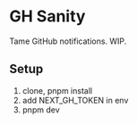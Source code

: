# GH Sanity

Tame GitHub notifications. WIP.

## Setup

1. clone, pnpm install
2. add NEXT_GH_TOKEN in env 
3. pnpm dev